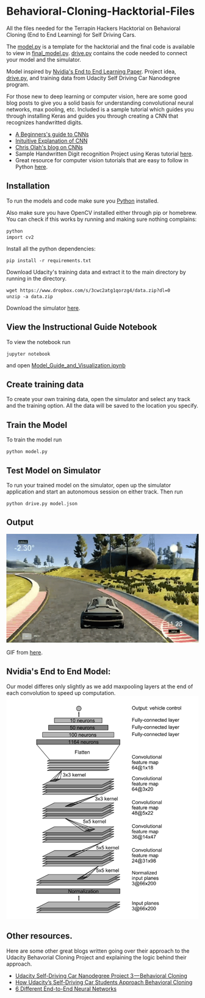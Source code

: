 # Behavioral-Cloning-Hacktorial-Files
All the files needed for the Terrapin Hackers Hacktorial on Behavioral Cloning (End to End Learning) for Self Driving Cars. 

The [model.py](/model.py) is a template for the hacktorial and the final code is available to view in [final_model.py](/final_model.py). [drive.py](/drive.py) contains the code needed to connect your model and the simulator.

Model inspired by [Nvidia's End to End Learning Paper](https://devblogs.nvidia.com/parallelforall/deep-learning-self-driving-cars/). Project idea, [drive.py](/drive.py), and training data from Udacity Self Driving Car Nanodegree program.

For those new to deep learning or computer vision, here are some good blog posts to give you a solid basis for understanding convolutional neural networks, max pooling, etc. Included is a sample tutorial which guides you through installing Keras and guides you through creating a CNN that recognizes handwritted digits.

- [A Beginners's guide to CNNs](https://adeshpande3.github.io/adeshpande3.github.io/A-Beginner%27s-Guide-To-Understanding-Convolutional-Neural-Networks/)
- [Inituitive Explanation of CNN](https://ujjwalkarn.me/2016/08/11/intuitive-explanation-convnets/)
- [Chris Olah's blog on CNNs](http://colah.github.io/posts/2014-07-Understanding-Convolutions/)
- Sample Handwritten Digit recognition Project using Keras tutorial [here](http://machinelearningmastery.com/handwritten-digit-recognition-using-convolutional-neural-networks-python-keras/).
- Great resource for computer vision tutorials that are easy to follow in Python [here](http://www.pyimagesearch.com/).

## Installation
To run the models and code make sure you [Python](https://www.python.org/downloads/) installed. 

Also make sure you have OpenCV installed either through pip or homebrew. You can check if this works by running and making sure nothing complains:
```
python
import cv2
```
Install all the python dependencies:
```
pip install -r requirements.txt
```
Download Udacity's training data and extract it to the main directory by running in the directory.
```
wget https://www.dropbox.com/s/3cwc2atg1qorzg4/data.zip?dl=0
unzip -a data.zip
```

Download the simulator [here](https://github.com/udacity/self-driving-car-sim).

## View the Instructional Guide Notebook
To view the notebook run
```
jupyter notebook
```
and open [Model_Guide_and_Visualization.ipynb](/Model_Guide_and_Visualization.ipynb)

## Create training data
To create your own training data, open the simulator and select any track and the training option. All the data will be saved to the location you specify.

## Train the Model
To train the model run
```
python model.py
```

## Test Model on Simulator
To run your trained model on the simulator, open up the simulator application and start an autonomous session on either track. Then run
```
python drive.py model.json
```

## Output
![Image of Nvidia Model](/images/self_driving.gif)

GIF from [here](https://medium.com/self-driving-cars/more-udacity-self-driving-car-students-in-their-own-words-193b99ee66eb).

## Nvidia's End to End Model:
Our model differes only slightly as we add maxpooling layers at the end of each convolution to speed up computation.
![Image of Nvidia Model](/images/nVidia_model.png)

## Other resources.
Here are some other great blogs written going over their approach to the Udacity Behavorial Cloning Project and explaining the logic behind their approach.
- [Udacity Self-Driving Car Nanodegree Project 3 — Behavioral Cloning](https://medium.com/udacity/udacity-self-driving-car-nanodegree-project-3-behavioral-cloning-446461b7c7f9#.9asxk3lyu)
- [How Udacity’s Self-Driving Car Students Approach Behavioral Cloning](https://medium.com/udacity/how-udacitys-self-driving-car-students-approach-behavioral-cloning-5ffbfd2979e5#.q00ni6o4j)
- [6 Different End-to-End Neural Networks](https://medium.com/self-driving-cars/6-different-end-to-end-neural-networks-f307fa2904a5#.ef5pz6i3f)
